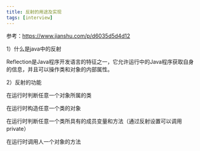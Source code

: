```yaml
---
title: 反射的用途及实现
tags: [interview]
---
```


参考：https://www.jianshu.com/p/d6035d5d4d12

1）什么是java中的反射

Reflection是Java程序开发语言的特征之一，它允许运行中的Java程序获取自身的信息，并且可以操作类和对象的内部属性。

2）反射的功能

在运行时判断任意一个对象所属的类

在运行时构造任意一个类的对象

在运行时判断任意一个类所具有的成员变量和方法（通过反射设置可以调用 private）

在运行时调用人一个对象的方法